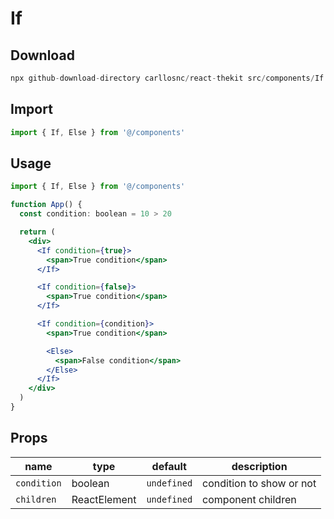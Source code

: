 # If

## Download

```c
npx github-download-directory carllosnc/react-thekit src/components/If
```

## Import

```jsx
import { If, Else } from '@/components'
```

## Usage

```jsx
import { If, Else } from '@/components'

function App() {
  const condition: boolean = 10 > 20

  return (
    <div>
      <If condition={true}>
        <span>True condition</span>
      </If>

      <If condition={false}>
        <span>True condition</span>
      </If>

      <If condition={condition}>
        <span>True condition</span>

        <Else>
          <span>False condition</span>
        </Else>
      </If>
    </div>
  )
}
```

## Props

| name        | type         | default     | description              |
| ----------- | ------------ | ----------- | ------------------------ |
| `condition` | boolean      | `undefined` | condition to show or not |
| `children`  | ReactElement | `undefined` | component children       |
